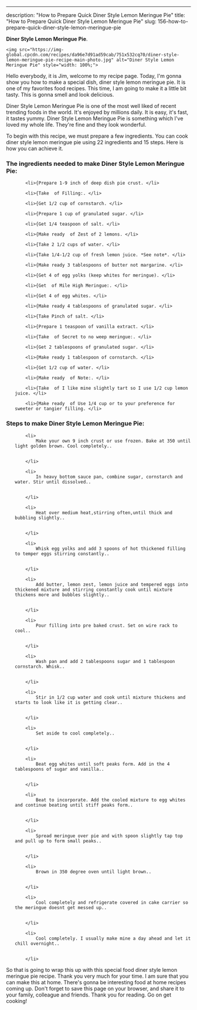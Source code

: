 ---
description: "How to Prepare Quick Diner Style Lemon Meringue Pie"
title: "How to Prepare Quick Diner Style Lemon Meringue Pie"
slug: 156-how-to-prepare-quick-diner-style-lemon-meringue-pie

<p>
	<strong>Diner Style Lemon Meringue Pie</strong>. 
	
</p>
<p>
	
	<img src="https://img-global.cpcdn.com/recipes/da96e7d91ad59cab/751x532cq70/diner-style-lemon-meringue-pie-recipe-main-photo.jpg" alt="Diner Style Lemon Meringue Pie" style="width: 100%;">
	
	
</p>
<p>
	Hello everybody, it is Jim, welcome to my recipe page. Today, I'm gonna show you how to make a special dish, diner style lemon meringue pie. It is one of my favorites food recipes. This time, I am going to make it a little bit tasty. This is gonna smell and look delicious.
</p>
	
<p>
	
</p>
<p>
	Diner Style Lemon Meringue Pie is one of the most well liked of recent trending foods in the world. It's enjoyed by millions daily. It is easy, it's fast, it tastes yummy. Diner Style Lemon Meringue Pie is something which I've loved my whole life. They're fine and they look wonderful.
</p>

<p>
To begin with this recipe, we must prepare a few ingredients. You can cook diner style lemon meringue pie using 22 ingredients and 15 steps. Here is how you can achieve it.
</p>

<h3>The ingredients needed to make Diner Style Lemon Meringue Pie:</h3>

<ol>
	
		<li>{Prepare 1-9 inch of deep dish pie crust. </li>
	
		<li>{Take  of Filling:. </li>
	
		<li>{Get 1/2 cup of cornstarch. </li>
	
		<li>{Prepare 1 cup of granulated sugar. </li>
	
		<li>{Get 1/4 teaspoon of salt. </li>
	
		<li>{Make ready  of Zest of 2 lemons. </li>
	
		<li>{Take 2 1/2 cups of water. </li>
	
		<li>{Take 1/4-1/2 cup of fresh lemon juice. *See note*. </li>
	
		<li>{Make ready 3 tablespoons of butter not margarine. </li>
	
		<li>{Get 4 of egg yolks (keep whites for meringue). </li>
	
		<li>{Get  of Mile High Meringue:. </li>
	
		<li>{Get 4 of egg whites. </li>
	
		<li>{Make ready 4 tablespoons of granulated sugar. </li>
	
		<li>{Take Pinch of salt. </li>
	
		<li>{Prepare 1 teaspoon of vanilla extract. </li>
	
		<li>{Take  of Secret to no weep meringue:. </li>
	
		<li>{Get 2 tablespoons of granulated sugar. </li>
	
		<li>{Make ready 1 tablespoon of cornstarch. </li>
	
		<li>{Get 1/2 cup of water. </li>
	
		<li>{Make ready  of Note:. </li>
	
		<li>{Take  of I like mine slightly tart so I use 1/2 cup lemon juice. </li>
	
		<li>{Make ready  of Use 1/4 cup or to your preference for sweeter or tangier filling. </li>
	
</ol>
<p>
	
</p>

<h3>Steps to make Diner Style Lemon Meringue Pie:</h3>

<ol>
	
		<li>
			Make your own 9 inch crust or use frozen. Bake at 350 until light golden brown. Cool completely..
			
			
		</li>
	
		<li>
			In heavy bottom sauce pan, combine sugar, cornstarch and water. Stir until dissolved..
			
			
		</li>
	
		<li>
			Heat over medium heat,stirring often,until thick and bubbling slightly..
			
			
		</li>
	
		<li>
			Whisk egg yolks and add 3 spoons of hot thickened filling to temper eggs stirring constantly..
			
			
		</li>
	
		<li>
			Add butter, lemon zest, lemon juice and tempered eggs into thickened mixture and stirring constantly cook until mixture thickens more and bubbles slightly..
			
			
		</li>
	
		<li>
			Pour filling into pre baked crust. Set on wire rack to cool..
			
			
		</li>
	
		<li>
			Wash pan and add 2 tablespoons sugar and 1 tablespoon cornstarch. Whisk..
			
			
		</li>
	
		<li>
			Stir in 1/2 cup water and cook until mixture thickens and starts to look like it is getting clear..
			
			
		</li>
	
		<li>
			Set aside to cool completely..
			
			
		</li>
	
		<li>
			Beat egg whites until soft peaks form. Add in the 4 tablespoons of sugar and vanilla..
			
			
		</li>
	
		<li>
			Beat to incorporate. Add the cooled mixture to egg whites and continue beating until stiff peaks form..
			
			
		</li>
	
		<li>
			Spread meringue over pie and with spoon slightly tap top and pull up to form small peaks..
			
			
		</li>
	
		<li>
			Brown in 350 degree oven until light brown..
			
			
		</li>
	
		<li>
			Cool completely and refrigerate covered in cake carrier so the meringue doesnt get messed up..
			
			
		</li>
	
		<li>
			Cool completely. I usually make mine a day ahead and let it chill overnight..
			
			
		</li>
	
</ol>

<p>
	
</p>

<p>
	So that is going to wrap this up with this special food diner style lemon meringue pie recipe. Thank you very much for your time. I am sure that you can make this at home. There's gonna be interesting food at home recipes coming up. Don't forget to save this page on your browser, and share it to your family, colleague and friends. Thank you for reading. Go on get cooking!
</p>
